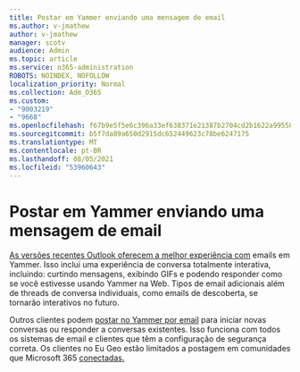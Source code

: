 ```yaml
---
title: Postar em Yammer enviando uma mensagem de email
ms.author: v-jmathew
author: v-jmathew
manager: scotv
audience: Admin
ms.topic: article
ms.service: o365-administration
ROBOTS: NOINDEX, NOFOLLOW
localization_priority: Normal
ms.collection: Adm_O365
ms.custom:
- "9003219"
- "9668"
ms.openlocfilehash: f67b9e5f5e6c396a33ef638371e21387b2704cd2b1622a9955853b46bdb702b6
ms.sourcegitcommit: b5f7da89a650d2915dc652449623c78be6247175
ms.translationtype: MT
ms.contentlocale: pt-BR
ms.lasthandoff: 08/05/2021
ms.locfileid: "53960643"
---
```

# <a name="post-to-yammer-by-sending-an-email-message"></a>Postar em Yammer enviando uma mensagem de email

[As versões recentes Outlook oferecem a melhor experiência com](https://support.microsoft.com/office/work-with-yammer-from-outlook-fd695485-225b-410f-b24a-17f971b46b25) emails em Yammer. Isso inclui uma experiência de conversa totalmente interativa, incluindo: curtindo mensagens, exibindo GIFs e podendo responder como se você estivesse usando Yammer na Web. Tipos de email adicionais além de threads de conversa individuais, como emails de descoberta, se tornarão interativos no futuro.

Outros clientes podem [postar no Yammer por email](https://support.microsoft.com/office/new-yammer-post-to-yammer-by-sending-an-email-message-830e6825-56f6-4169-a6b9-1b3ca0cdad4d) para iniciar novas conversas ou responder a conversas existentes. Isso funciona com todos os sistemas de email e clientes que têm a configuração de segurança correta. Os clientes no Eu Geo estão limitados a postagem em comunidades que Microsoft 365 [conectadas.](https://docs.microsoft.com/yammer/manage-yammer-groups/yammer-and-office-365-groups)
